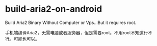 # build-aria2-on-android
Build Aria2 Binary Without Computer or Vps...But it requires root.

手机端编译Aria2，无需电脑或者服务器，但是需要root，不用root不知道行不行。可能也可以。
